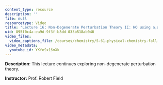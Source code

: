 ```yaml
---
content_type: resource
description: ''
file: null
resourcetype: Video
title: "Lecture 16: Non-Degenerate Perturbation Theory II: HO using a,a\u2020"
uid: 895f0c4a-ea9d-9f3f-b8dd-033b518ab040
video_files:
  video_captions_file: /courses/chemistry/5-61-physical-chemistry-fall-2017/lecture-videos/non-degenerate-perturbation-theory-ii-ho-using-a-a2020/YKfoSx16mXk.vtt
video_metadata:
  youtube_id: YKfoSx16mXk
---
```


**Description:** This lecture continues exploring non-degenerate perturbation theory.

**Instructor:** Prof. Robert Field